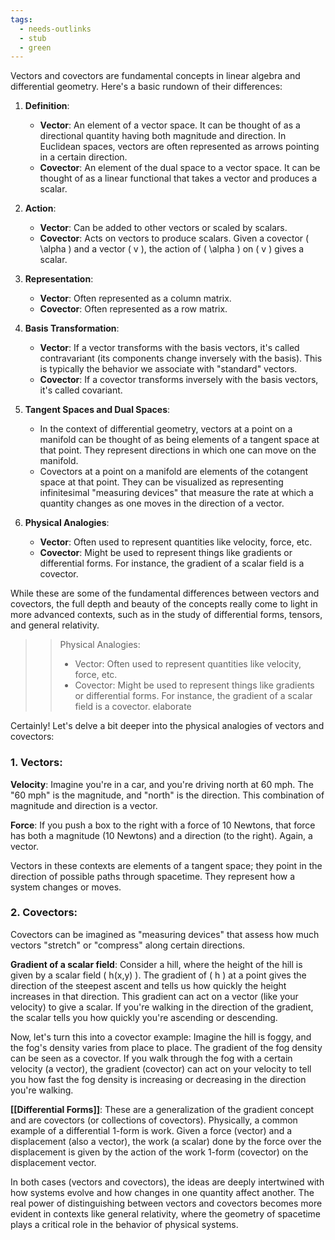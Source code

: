 ```yaml
---
tags:
  - needs-outlinks
  - stub
  - green
---
```


Vectors and covectors are fundamental concepts in linear algebra and differential geometry. Here's a basic rundown of their differences:

1. **Definition**:
   - **Vector**: An element of a vector space. It can be thought of as a directional quantity having both magnitude and direction. In Euclidean spaces, vectors are often represented as arrows pointing in a certain direction.
   - **Covector**: An element of the dual space to a vector space. It can be thought of as a linear functional that takes a vector and produces a scalar.

2. **Action**:
   - **Vector**: Can be added to other vectors or scaled by scalars.
   - **Covector**: Acts on vectors to produce scalars. Given a covector \( \alpha \) and a vector \( v \), the action of \( \alpha \) on \( v \) gives a scalar.

3. **Representation**:
   - **Vector**: Often represented as a column matrix.
   - **Covector**: Often represented as a row matrix. 

4. **Basis Transformation**:
   - **Vector**: If a vector transforms with the basis vectors, it's called contravariant (its components change inversely with the basis). This is typically the behavior we associate with "standard" vectors.
   - **Covector**: If a covector transforms inversely with the basis vectors, it's called covariant.

5. **Tangent Spaces and Dual Spaces**:
   - In the context of differential geometry, vectors at a point on a manifold can be thought of as being elements of a tangent space at that point. They represent directions in which one can move on the manifold.
   - Covectors at a point on a manifold are elements of the cotangent space at that point. They can be visualized as representing infinitesimal "measuring devices" that measure the rate at which a quantity changes as one moves in the direction of a vector.

6. **Physical Analogies**:
   - **Vector**: Often used to represent quantities like velocity, force, etc.
   - **Covector**: Might be used to represent things like gradients or differential forms. For instance, the gradient of a scalar field is a covector. 

While these are some of the fundamental differences between vectors and covectors, the full depth and beauty of the concepts really come to light in more advanced contexts, such as in the study of differential forms, tensors, and general relativity.


>> Physical Analogies: 
>> - Vector: Often used to represent quantities like velocity, force, etc. 
>> - Covector: Might be used to represent things like gradients or differential forms. For instance, the gradient of a scalar field is a covector. 
>elaborate

Certainly! Let's delve a bit deeper into the physical analogies of vectors and covectors:

### 1. Vectors:

**Velocity**: Imagine you're in a car, and you're driving north at 60 mph. The "60 mph" is the magnitude, and "north" is the direction. This combination of magnitude and direction is a vector.

**Force**: If you push a box to the right with a force of 10 Newtons, that force has both a magnitude (10 Newtons) and a direction (to the right). Again, a vector.

Vectors in these contexts are elements of a tangent space; they point in the direction of possible paths through spacetime. They represent how a system changes or moves.

### 2. Covectors:

Covectors can be imagined as "measuring devices" that assess how much vectors "stretch" or "compress" along certain directions.

**Gradient of a scalar field**: Consider a hill, where the height of the hill is given by a scalar field \( h(x,y) \). The gradient of \( h \) at a point gives the direction of the steepest ascent and tells us how quickly the height increases in that direction. This gradient can act on a vector (like your velocity) to give a scalar. If you're walking in the direction of the gradient, the scalar tells you how quickly you're ascending or descending.

Now, let's turn this into a covector example: Imagine the hill is foggy, and the fog's density varies from place to place. The gradient of the fog density can be seen as a covector. If you walk through the fog with a certain velocity (a vector), the gradient (covector) can act on your velocity to tell you how fast the fog density is increasing or decreasing in the direction you're walking.

**[[Differential Forms]]**: These are a generalization of the gradient concept and are covectors (or collections of covectors). Physically, a common example of a differential 1-form is work. Given a force (vector) and a displacement (also a vector), the work (a scalar) done by the force over the displacement is given by the action of the work 1-form (covector) on the displacement vector.

In both cases (vectors and covectors), the ideas are deeply intertwined with how systems evolve and how changes in one quantity affect another. The real power of distinguishing between vectors and covectors becomes more evident in contexts like general relativity, where the geometry of spacetime plays a critical role in the behavior of physical systems.